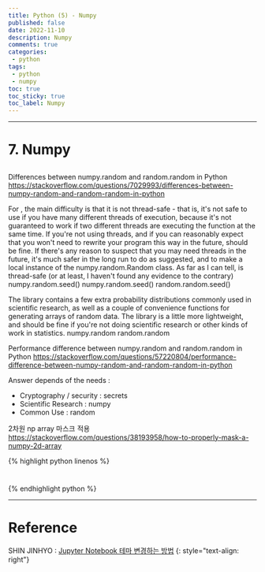 ```yaml
---
title: Python (5) - Numpy
published: false
date: 2022-11-10
description: Numpy
comments: true
categories:
 - python
tags:
 - python
 - numpy
toc: true
toc_sticky: true
toc_label: Numpy
---
```

---
# 7. Numpy
## 




Differences between numpy.random and random.random in Python
https://stackoverflow.com/questions/7029993/differences-between-numpy-random-and-random-random-in-python

For , the main difficulty is that it is not thread-safe - that is, it's not safe to use if you have many different threads of execution, because it's not guaranteed to work if two different threads are executing the function at the same time. If you're not using threads, and if you can reasonably expect that you won't need to rewrite your program this way in the future, should be fine. If there's any reason to suspect that you may need threads in the future, it's much safer in the long run to do as suggested, and to make a local instance of the numpy.random.Random class. As far as I can tell, is thread-safe (or at least, I haven't found any evidence to the contrary)
numpy.random.seed()
numpy.random.seed()
random.random.seed()

The library contains a few extra probability distributions commonly used in scientific research, as well as a couple of convenience functions for generating arrays of random data. The library is a little more lightweight, and should be fine if you're not doing scientific research or other kinds of work in statistics.
numpy.random
random.random

Performance difference between numpy.random and random.random in Python
https://stackoverflow.com/questions/57220804/performance-difference-between-numpy-random-and-random-random-in-python

Answer depends of the needs :
- Cryptography / security : secrets
- Scientific Research : numpy
- Common Use : random



2차원 np array 마스크 적용
https://stackoverflow.com/questions/38193958/how-to-properly-mask-a-numpy-2d-array


{% highlight python linenos %}
#
{% endhighlight python %}

---
# Reference
SHIN JINHYO : [Jupyter Notebook 테마 변경하는 방법](https://realblack0.github.io/2020/05/13/jupyter-notebook-themes.html)
{: style="text-align: right"}